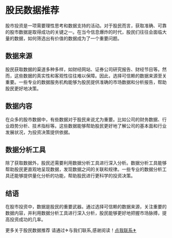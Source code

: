 # 股民数据推荐

股市投资是一项需要理性思考和数据支持的活动。对于股民而言，获取准确、可靠的股市数据是取得成功的关键之一。在当今信息爆炸的时代，股民们往往会面临大量的数据，如何筛选出有价值的数据成为了一个重要问题。

## 数据来源

股民获取数据的渠道多种多样，如财经网站、证券公司研究报告、财经节目等。然而，这些数据的真实性和客观性往往难以保障。因此，选择可信赖的数据来源至关重要。一些专业的数据服务机构能够为股民提供准确的市场数据和分析报告，帮助股民更好地决策。

## 数据内容

在众多的股市数据中，有些数据对于股民来说尤为重要。比如公司的财务数据、行业趋势分析、技术指标等。这些数据能够帮助股民更好地了解公司的基本面和行业发展状况，为投资决策提供依据。

## 数据分析工具

除了获取数据外，股民还需要利用数据分析工具进行深入分析。数据分析工具能够帮助股民更直观地呈现数据，发现数据之间的关联和规律。一些专业的数据分析工具还能够提供量化分析的功能，帮助股民进行更科学的投资决策。

## 结语

在股市投资中，数据是股民的重要武器。通过选择可信赖的数据来源，关注重要的数据内容，并利用数据分析工具进行深入分析，股民能够更好地把握市场脉搏，提高投资成功的几率。

更多关于股民数据推荐 请通过✈与我们联系,感谢阅读！[点我联系✈](https://www.G208.com)